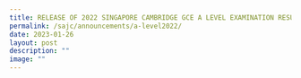 ```yaml
---
title: RELEASE OF 2022 SINGAPORE CAMBRIDGE GCE A LEVEL EXAMINATION RESULTS
permalink: /sajc/announcements/a-level2022/
date: 2023-01-26
layout: post
description: ""
image: ""
---
```

